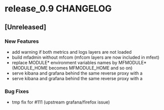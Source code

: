 # release_0.9 CHANGELOG


## [Unreleased]

### New Features
- add warning if both metrics and logs layers are not loaded
- build mfadmin without mfcom (mfcom layers are now included in mfext)
- replace MODULE* environment variables names by MFMODULE* (MODULE_HOME becomes MFMODULE_HOME and so on)
- serve kibana and grafana behind the same reverse proxy with a
- serve kibana and grafana behind the same reverse proxy with a


### Bug Fixes
- tmp fix for #111 (upstream grafana/firefox issue)





